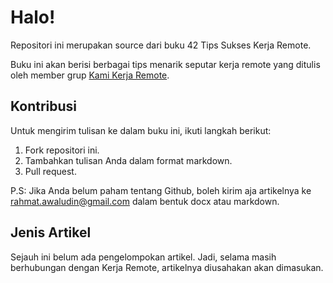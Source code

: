 # Halo!
Repositori ini merupakan source dari buku 42 Tips Sukses Kerja Remote.

Buku ini akan berisi berbagai tips menarik seputar kerja remote yang ditulis oleh member grup [Kami Kerja Remote](https://www.facebook.com/groups/kami-kerja-remote).

## Kontribusi
Untuk mengirim tulisan ke dalam buku ini, ikuti langkah berikut:

1. Fork repositori ini.
2. Tambahkan tulisan Anda dalam format markdown.
3. Pull request.

P.S: Jika Anda belum paham tentang Github, boleh kirim aja artikelnya ke rahmat.awaludin@gmail.com dalam bentuk docx atau markdown.

## Jenis Artikel
Sejauh ini belum ada pengelompokan artikel. Jadi, selama masih berhubungan dengan Kerja Remote, artikelnya diusahakan akan dimasukan.

